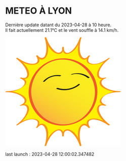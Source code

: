# METEO À LYON

Dernière update datant du 2023-04-28 à 10 heure.  
Il fait actuellement 21.1°C et le vent souffle à 14.1 km/h.      

![](./.github/sun.png)

last launch : 2023-04-28 12:00:02.347482
